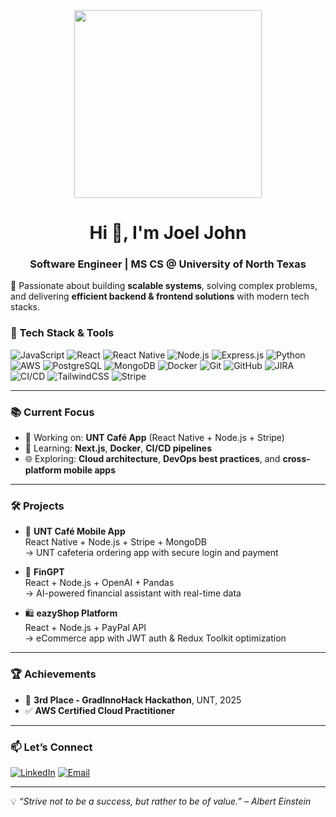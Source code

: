<div align="center">
  <img src="https://github.com/user-attachments/assets/a55805c0-7ef2-4b90-bb31-a61d0ed9f882" width="300"/>
</div>

<h1 align="center">Hi 👋, I'm Joel John</h1>
<h3 align="center">Software Engineer | MS CS @ University of North Texas</h3>

🎯 Passionate about building **scalable systems**, solving complex problems, and delivering **efficient backend & frontend solutions** with modern tech stacks.


### 🚀 Tech Stack & Tools

<p align="left">
  <img src="https://img.shields.io/badge/JavaScript-F7DF1E?logo=javascript&logoColor=000" alt="JavaScript" />
  <img src="https://img.shields.io/badge/React-61DAFB?logo=react&logoColor=000" alt="React" />
  <img src="https://img.shields.io/badge/React_Native-20232A?logo=react&logoColor=61DAFB" alt="React Native" />
  <img src="https://img.shields.io/badge/Node.js-339933?logo=nodedotjs&logoColor=fff" alt="Node.js" />
  <img src="https://img.shields.io/badge/Express.js-000000?logo=express&logoColor=white" alt="Express.js" />
  <img src="https://img.shields.io/badge/Python-3776AB?logo=python&logoColor=fff" alt="Python" />
  <img src="https://img.shields.io/badge/AWS-232F3E?logo=amazonaws&logoColor=white" alt="AWS" />
  <img src="https://img.shields.io/badge/PostgreSQL-4169E1?logo=postgresql&logoColor=fff" alt="PostgreSQL" />
  <img src="https://img.shields.io/badge/MongoDB-47A248?logo=mongodb&logoColor=fff" alt="MongoDB" />
  <img src="https://img.shields.io/badge/Docker-2496ED?logo=docker&logoColor=fff" alt="Docker" />
  <img src="https://img.shields.io/badge/Git-F05032?logo=git&logoColor=fff" alt="Git" />
  <img src="https://img.shields.io/badge/GitHub-181717?logo=github&logoColor=fff" alt="GitHub" />
  <img src="https://img.shields.io/badge/JIRA-0052CC?logo=jira&logoColor=fff" alt="JIRA" />
  <img src="https://img.shields.io/badge/CI/CD-GitHub%20Actions-blue?logo=githubactions&logoColor=white" alt="CI/CD" />
  <img src="https://img.shields.io/badge/TailwindCSS-06B6D4?logo=tailwindcss&logoColor=fff" alt="TailwindCSS" />
  <img src="https://img.shields.io/badge/Stripe-008CDD?logo=stripe&logoColor=white" alt="Stripe" />
</p>

---

### 📚 Current Focus

- 🔭 Working on: **UNT Café App** (React Native + Node.js + Stripe)
- 🧠 Learning: **Next.js**, **Docker**, **CI/CD pipelines**
- 🌐 Exploring: **Cloud architecture**, **DevOps best practices**, and **cross-platform mobile apps**

---

### 🛠️ Projects

- 🧾 **UNT Café Mobile App**  
  React Native + Node.js + Stripe + MongoDB  
  → UNT cafeteria ordering app with secure login and payment

- 💸 **FinGPT**  
  React + Node.js + OpenAI + Pandas  
  → AI-powered financial assistant with real-time data

- 🛍️ **eazyShop Platform**  
  React + Node.js + PayPal API  
  → eCommerce app with JWT auth & Redux Toolkit optimization

---

### 🏆 Achievements

- 🥉 **3rd Place - GradInnoHack Hackathon**, UNT, 2025  
- ✅ **AWS Certified Cloud Practitioner**

---

### 📫 Let’s Connect

[![LinkedIn](https://img.shields.io/badge/LinkedIn-blue?logo=linkedin&logoColor=white)](https://www.linkedin.com/in/joel-john-9b9348200/)
[![Email](https://img.shields.io/badge/Gmail-D14836?logo=gmail&logoColor=white)](mailto:joeljohn7619@gmail.com)

---

💡 *“Strive not to be a success, but rather to be of value.” – Albert Einstein*

